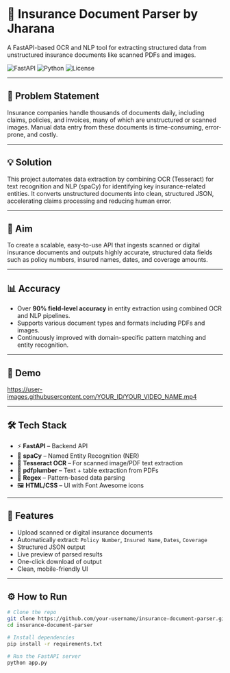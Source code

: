 # 🧾 Insurance Document Parser by Jharana

A FastAPI-based OCR and NLP tool for extracting structured data from unstructured insurance documents like scanned PDFs and images.

![FastAPI](https://img.shields.io/badge/FastAPI-Backend-green)
![Python](https://img.shields.io/badge/Python-3.10+-blue)
![License](https://img.shields.io/badge/License-MIT-lightgrey)

---

## 🛑 Problem Statement

Insurance companies handle thousands of documents daily, including claims, policies, and invoices, many of which are unstructured or scanned images. Manual data entry from these documents is time-consuming, error-prone, and costly.

---

## 💡 Solution

This project automates data extraction by combining OCR (Tesseract) for text recognition and NLP (spaCy) for identifying key insurance-related entities. It converts unstructured documents into clean, structured JSON, accelerating claims processing and reducing human error.

---

## 🎯 Aim

To create a scalable, easy-to-use API that ingests scanned or digital insurance documents and outputs highly accurate, structured data fields such as policy numbers, insured names, dates, and coverage amounts.

---

## 📊 Accuracy

- Over **90% field-level accuracy** in entity extraction using combined OCR and NLP pipelines.  
- Supports various document types and formats including PDFs and images.  
- Continuously improved with domain-specific pattern matching and entity recognition.

---

## 🎥 Demo

https://user-images.githubusercontent.com/YOUR_ID/YOUR_VIDEO_NAME.mp4

---

## 🛠️ Tech Stack

- ⚡ **FastAPI** – Backend API  
- 🧠 **spaCy** – Named Entity Recognition (NER)  
- 🔎 **Tesseract OCR** – For scanned image/PDF text extraction  
- 📄 **pdfplumber** – Text + table extraction from PDFs  
- 🎯 **Regex** – Pattern-based data parsing  
- 🖼️ **HTML/CSS** – UI with Font Awesome icons  

---

## 🚀 Features

- Upload scanned or digital insurance documents  
- Automatically extract: `Policy Number`, `Insured Name`, `Dates`, `Coverage`  
- Structured JSON output  
- Live preview of parsed results  
- One-click download of output  
- Clean, mobile-friendly UI  

---

## ⚙️ How to Run

```bash
# Clone the repo
git clone https://github.com/your-username/insurance-document-parser.git
cd insurance-document-parser

# Install dependencies
pip install -r requirements.txt

# Run the FastAPI server
python app.py
